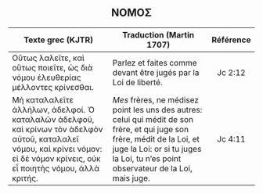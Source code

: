 <h2 align="center">ΝΟΜΟΣ</h2>

|Texte grec (KJTR)|Traduction (Martin 1707)|Référence|
|-----|-----|:---:
Οὕτως λαλεῖτε, καὶ οὕτως ποιεῖτε, ὡς διὰ νόμου ἐλευθερίας μέλλοντες κρίνεσθαι.|Parlez et faites comme devant être jugés par la Loi de liberté.|Jc 2:12|
Μὴ καταλαλεῖτε ἀλλήλων, ἀδελφοί. Ὁ καταλαλῶν ἀδελφοῦ, καὶ κρίνων τὸν ἀδελφὸν αὐτοῦ, καταλαλεῖ νόμου, καὶ κρίνει νόμον: εἰ δὲ νόμον κρίνεις, οὐκ εἶ ποιητὴς νόμου, ἀλλὰ κριτής.|_Mes_ frères, ne médisez point les uns des autres: celui qui médit de son frère, et qui juge son frère, médit de la Loi, et juge la Loi: or si tu juges la Loi, tu n’es point observateur de la Loi, mais juge.|Jc 4:11|
